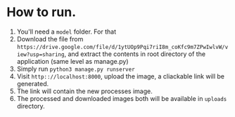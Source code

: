 # How to run.

1. You'll need a `model` folder. For that
2. Download the file from `https://drive.google.com/file/d/1ytUOp9Pqi7riI8m_coKfc9m7ZPwIwlvW/view?usp=sharing`, and extract the contents in root directory of the application (same level as manage.py)
3. Simply run `python3 manage.py runserver`
4. Visit `http:://localhost:8000`, upload the image, a cliackable link will be generated.
5. The link will contain the new processes image.
6. The processed and downloaded images both will be available in `uploads` directory.